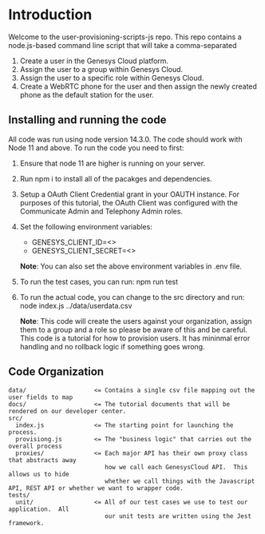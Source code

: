 # Introduction

Welcome to the user-provisioning-scripts-js repo. This repo contains a node.js-based command line script that will take a comma-separated

1. Create a user in the Genesys Cloud platform.
2. Assign the user to a group within Genesys Cloud.
3. Assign the user to a specific role within Genesys Cloud.
4. Create a WebRTC phone for the user and then assign the newly created phone as the default station for the user.

## Installing and running the code

All code was run using node version 14.3.0. The code should work with Node 11 and above. To run the code you need to first:

1. Ensure that node 11 are higher is running on your server.
2. Run npm i to install all of the pacakges and dependencies.
3. Setup a OAuth Client Credential grant in your OAUTH instance. For purposes of this tutorial, the OAuth Client was configured with the Communicate Admin and Telephony Admin roles.

4. Set the following environment variables:

   - GENESYS_CLIENT_ID=<<YOUR CLIENT ID>>
   - GENESYS_CLIENT_SECRET=<<YOUR CLIENT SECRET>>

   **Note**: You can also set the above environment variables in .env file.

5. To run the test cases, you can run: npm run test
6. To run the actual code, you can change to the src directory and run: node index.js ../data/userdata.csv

   **Note**: This code will create the users against your organization, assign them to a group and a role so please be aware of this and be careful. This code is a tutorial for how to provision users. It has mininmal error handling and no rollback logic if something goes wrong.

## Code Organization

    data/                   <= Contains a single csv file mapping out the user fields to map
    docs/                   <= The tutorial documents that will be rendered on our developer center.
    src/
      index.js              <= The starting point for launching the process.
      provisiong.js         <= The "business logic" that carries out the overall process
      proxies/              <= Each major API has their own proxy class that abstracts away
                               how we call each GenesysCloud API.  This allows us to hide
                               whether we call things with the Javascript API, REST API or whether we want to wrapper code.
    tests/
      unit/                 <= All of our test cases we use to test our application.  All
                               our unit tests are written using the Jest framework.
